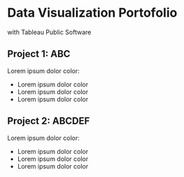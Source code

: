 # Data Visualization Portofolio
with Tableau Public Software

## Project 1: ABC
Lorem ipsum dolor color:
- Lorem ipsum dolor color
- Lorem ipsum dolor color
- Lorem ipsum dolor color

## Project 2: ABCDEF
Lorem ipsum dolor color:
- Lorem ipsum dolor color
- Lorem ipsum dolor color
- Lorem ipsum dolor color
